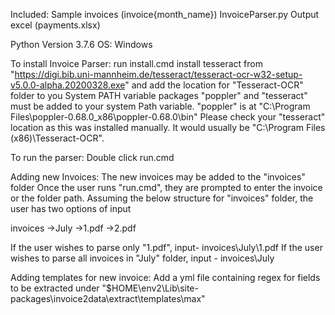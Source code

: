 
Included:
Sample invoices (invoice\{month_name}\)
InvoiceParser.py
Output excel (payments.xlsx) 

Python Version 3.7.6
OS: Windows

To install Invoice Parser:
run install.cmd 
install tesseract from "https://digi.bib.uni-mannheim.de/tesseract/tesseract-ocr-w32-setup-v5.0.0-alpha.20200328.exe" and add the location for "Tesseract-OCR" folder to you System PATH variable
packages "poppler" and "tesseract" must be added to your system Path variable. 
	"poppler" is at "C:\Program Files\poppler-0.68.0_x86\poppler-0.68.0\bin" 
	Please check your "tesseract" location as this was installed manually. It would usually be "C:\Program Files (x86)\Tesseract-OCR".

To run the parser:
Double click run.cmd

Adding new Invoices:
The new invoices may be added to the "invoices" folder
Once the user runs "run.cmd", they are prompted to enter the invoice or the folder path. Assuming the below structure for "invoices" folder, the user has two options of input

invoices
	->July
		->1.pdf
		->2.pdf

If the user wishes to parse only "1.pdf", input- invoices\July\1.pdf
If the user wishes to parse all invoices in "July" folder, input - invoices\July


Adding templates for new invoice:
Add a yml file containing regex for fields to be extracted under "$HOME\env2\Lib\site-packages\invoice2data\extract\templates\max"


